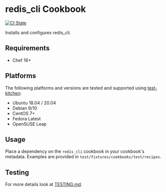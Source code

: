 # redis_cli Cookbook

[![CI State](https://github.com/fernandoaleman/redis_cli/workflows/ci/badge.svg)](https://github.com/fernandoaleman/redis_cli/actions?query=workflow%3Aci)

Installs and configures redis_cli.

## Requirements

- Chef 16+

## Platforms

The following platforms and versions are tested and supported using [test-kitchen](http://kitchen.ci/):

- Ubuntu 18.04 / 20.04
- Debian 9/10
- CentOS 7+
- Fedora Latest
- OpenSUSE Leap

## Usage

Place a dependency on the `redis_cli` cookbook in your cookbook's metadata. Examples
are provided in `test/fixtures/cookbooks/test/recipes`.

## Testing

For more details look at [TESTING.md](./TESTING.md).
